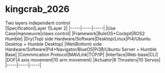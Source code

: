 # kingcrab_2026
Two layers independent control  
|Specification|Layer 1|Layer 2| 
|-----|-----|-----|
|Use Case|manoeuvre|claws control|
|Framework|BuleOS+Cockpit|ROS2 Humble|
|Dry(Top) side Hardware/Software|Desktop/Linux|Pi4/Ubuntu Desktop + Humble Desktop|
|Wet(Bottom) side Hardware/Software|Pi4+Navigator/BlueOS|Pi3B/Ubuntu Server + Humble Base|
|Commnication Protocol|MAVLink|TCP/IP|
|Interface|Web-base|CLI|
|DOF|4 axis movement|10 arm movement|
|Actuator|6 Thrusters|10 Servos|
|-----|-----|-----| 
